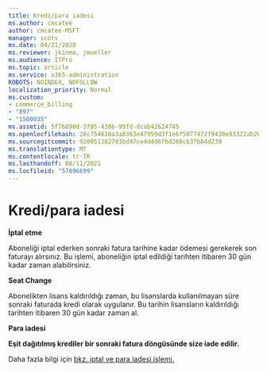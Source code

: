 ```yaml
---
title: Kredi/para iadesi
ms.author: cmcatee
author: cmcatee-MSFT
manager: scotv
ms.date: 04/21/2020
ms.reviewer: jkinma, jmueller
ms.audience: ITPro
ms.topic: article
ms.service: o365-administration
ROBOTS: NOINDEX, NOFOLLOW
localization_priority: Normal
ms.custom:
- commerce_billing
- "897"
- "1500035"
ms.assetid: 5f76890d-3f85-430b-95fd-dcab42624745
ms.openlocfilehash: 28c754610a3a8363e47959d3f1e6f5077472f9430e93322ab20cba2ad0ac7390
ms.sourcegitcommit: 920051182781bd97ce4d4d6fbd268cb37b84d239
ms.translationtype: MT
ms.contentlocale: tr-TR
ms.lasthandoff: 08/11/2021
ms.locfileid: "57896699"
---
```

# <a name="creditrefund"></a>Kredi/para iadesi

**İptal etme**
  
Aboneliği iptal ederken sonraki fatura tarihine kadar ödemesi gerekerek son faturayı alırsınız. Bu işlemi, aboneliğin iptal edildiği tarihten itibaren 30 gün kadar zaman alabilirsiniz.
  
**Seat Change**
  
Abonelikten lisans kaldırıldığı zaman, bu lisanslarda kullanılmayan süre sonraki faturada kredi olarak uygulanır. Bu tarihin lisansların kaldırıldığı tarihten itibaren 30 gün kadar zaman al.

**Para iadesi**

**Eşit dağıtılmış krediler bir sonraki fatura döngüsünde size iade edilir.**

Daha fazla bilgi için [bkz. iptal ve para iadesi işlemi.](https://docs.microsoft.com/microsoft-365/commerce/subscriptions/cancel-your-subscription) 
